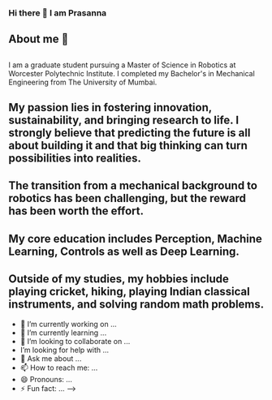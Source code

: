 ### Hi there 👋 I am Prasanna 
### <h2> About me 🤔 ###

##
I am a graduate student pursuing a Master of Science in Robotics at Worcester Polytechnic Institute. I completed my Bachelor's in Mechanical Engineering from The University of Mumbai.
## My passion lies in fostering innovation, sustainability, and bringing research to life. I strongly believe that predicting the future is all about building it and that big thinking can turn possibilities into realities.
## The transition from a mechanical background to robotics has been challenging, but the reward has been worth the effort.
## My core education includes Perception, Machine Learning, Controls as well as Deep Learning. 
## Outside of my studies, my hobbies include playing cricket, hiking, playing Indian classical instruments, and solving random math problems.    
  
- 🔭 I’m currently working on ...
- 🌱 I’m currently learning ...
- 👯 I’m looking to collaborate on ...
-  I’m looking for help with ...
- 💬 Ask me about ...
- 📫 How to reach me: ...
- 😄 Pronouns: ...
- ⚡ Fun fact: ...
-->
